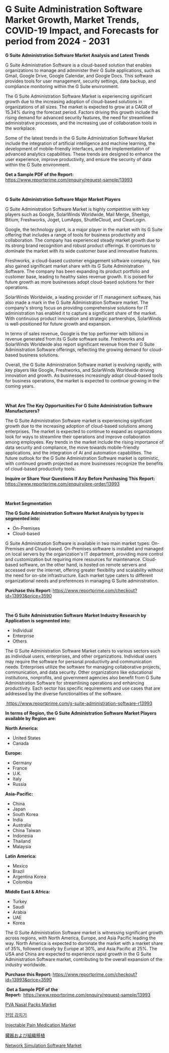 <p><h1>G Suite Administration Software Market Growth, Market Trends, COVID-19 Impact, and Forecasts for period from 2024 - 2031</h1></p><p><strong>G Suite Administration Software Market Analysis and Latest Trends</strong></p>
<p><p>G Suite Administration Software is a cloud-based solution that enables organizations to manage and administer their G Suite applications, such as Gmail, Google Drive, Google Calendar, and Google Docs. This software provides tools for user management, security settings, data backup, and compliance monitoring within the G Suite environment.</p><p>The G Suite Administration Software Market is experiencing significant growth due to the increasing adoption of cloud-based solutions in organizations of all sizes. The market is expected to grow at a CAGR of 15.34% during the forecast period. Factors driving this growth include the rising demand for advanced security features, the need for streamlined administrative processes, and the increasing use of collaboration tools in the workplace.</p><p>Some of the latest trends in the G Suite Administration Software Market include the integration of artificial intelligence and machine learning, the development of mobile-friendly interfaces, and the implementation of advanced analytics capabilities. These trends are designed to enhance the user experience, improve productivity, and ensure the security of data within the G Suite environment.</p></p>
<p><strong>Get a Sample PDF of the Report:&nbsp;</strong> <a href="https://www.reportprime.com/enquiry/request-sample/13993">https://www.reportprime.com/enquiry/request-sample/13993</a></p>
<p>&nbsp;</p>
<p><strong>G Suite Administration Software Major Market Players</strong></p>
<p><p>G Suite Administration Software Market is highly competitive with key players such as Google, SolarWinds Worldwide, Mail Merge, Sheetgo, Bitium, Freshworks, Joget, LumApps, ShuttleCloud, and ClearLogin.</p><p>Google, the technology giant, is a major player in the market with its G Suite offering that includes a range of tools for business productivity and collaboration. The company has experienced steady market growth due to its strong brand recognition and robust product offerings. It continues to dominate the market with its wide customer base and innovative features.</p><p>Freshworks, a cloud-based customer engagement software company, has also gained significant market share with its G Suite Administration Software. The company has been expanding its product portfolio and customer base, leading to healthy sales revenue growth. It is poised for future growth as more businesses adopt cloud-based solutions for their operations.</p><p>SolarWinds Worldwide, a leading provider of IT management software, has also made a mark in the G Suite Administration Software market. The company's strong focus on providing comprehensive solutions for IT administration has enabled it to capture a significant share of the market. With continuous product innovation and strategic partnerships, SolarWinds is well-positioned for future growth and expansion.</p><p>In terms of sales revenue, Google is the top performer with billions in revenue generated from its G Suite software suite. Freshworks and SolarWinds Worldwide also report significant revenue from their G Suite Administration Software offerings, reflecting the growing demand for cloud-based business solutions.</p><p>Overall, the G Suite Administration Software market is evolving rapidly, with key players like Google, Freshworks, and SolarWinds Worldwide driving innovation and growth. As businesses increasingly adopt cloud-based tools for business operations, the market is expected to continue growing in the coming years.</p></p>
<p>&nbsp;</p>
<p><strong>What Are The Key Opportunities For G Suite Administration Software Manufacturers?</strong></p>
<p><p>The G Suite Administration Software market is experiencing significant growth due to the increasing adoption of cloud-based solutions among enterprises. The market is expected to continue to expand as organizations look for ways to streamline their operations and improve collaboration among employees. Key trends in the market include the rising importance of data security and compliance, the move towards mobile-friendly applications, and the integration of AI and automation capabilities. The future outlook for the G Suite Administration Software market is optimistic, with continued growth projected as more businesses recognize the benefits of cloud-based productivity tools.</p></p>
<p><strong>Inquire or Share Your Questions If Any Before Purchasing This Report:</strong> <a href="https://www.reportprime.com/enquiry/pre-order/13993">https://www.reportprime.com/enquiry/pre-order/13993</a></p>
<p>&nbsp;</p>
<p><strong>Market Segmentation</strong></p>
<p><strong>The G Suite Administration Software Market Analysis by types is segmented into:</strong></p>
<p><ul><li>On-Premises</li><li>Cloud-based</li></ul></p>
<p><p>G Suite Administration Software is available in two main market types: On-Premises and Cloud-based. On-Premises software is installed and managed on local servers by the organization's IT department, providing more control and customization but requiring more resources for maintenance. Cloud-based software, on the other hand, is hosted on remote servers and accessed over the internet, offering greater flexibility and scalability without the need for on-site infrastructure. Each market type caters to different organizational needs and preferences in managing G Suite administration.</p></p>
<p><strong>Purchase this Report:&nbsp;</strong><a href="https://www.reportprime.com/checkout?id=13993&price=3590">https://www.reportprime.com/checkout?id=13993&price=3590</a></p>
<p>&nbsp;</p>
<p><strong>The G Suite Administration Software Market Industry Research by Application is segmented into:</strong></p>
<p><ul><li>Individual</li><li>Enterprise</li><li>Others</li></ul></p>
<p><p>The G Suite Administration Software Market caters to various sectors such as individual users, enterprises, and other organizations. Individual users may require the software for personal productivity and communication needs. Enterprises utilize the software for managing collaborative projects, communication, and data security. Other organizations like educational institutions, nonprofits, and government agencies also benefit from G Suite Administration Software for streamlining operations and enhancing productivity. Each sector has specific requirements and use cases that are addressed by the diverse functionalities of the software.</p></p>
<p><a href="https://www.reportprime.com/g-suite-administration-software-r13993">&nbsp;https://www.reportprime.com/g-suite-administration-software-r13993</a></p>
<p><strong>In terms of Region, the G Suite Administration Software Market Players available by Region are:</strong></p>
<p>
    <p> <strong> North America: </strong>
        <ul>
            <li>United States</li>
            <li>Canada</li>
        </ul>
        </p> 
    <p> <strong> Europe: </strong>
        <ul>
            <li>Germany</li>
            <li>France</li>
            <li>U.K.</li>
            <li>Italy</li>
            <li>Russia</li>
        </ul>
        </p> 
    <p> <strong> Asia-Pacific: </strong>
        <ul>
            <li>China</li>
            <li>Japan</li>
            <li>South Korea</li>
            <li>India</li>
            <li>Australia</li>
            <li>China Taiwan</li>
            <li>Indonesia</li>
            <li>Thailand</li>
            <li>Malaysia</li>
        </ul>
        </p> 
    <p> <strong> Latin America: </strong>
        <ul>
            <li>Mexico</li>
            <li>Brazil</li>
            <li>Argentina Korea</li>
            <li>Colombia</li>
        </ul>
        </p> 
    <p> <strong> Middle East & Africa: </strong>
        <ul>
            <li>Turkey</li>
            <li>Saudi</li>
            <li>Arabia</li>
            <li>UAE</li>
            <li>Korea</li>
        </ul>
    </p>
    </p>
<p><p>The G Suite Administration Software market is witnessing significant growth across regions, with North America, Europe, and Asia Pacific leading the way. North America is expected to dominate the market with a market share of 35%, followed closely by Europe at 30%, and Asia Pacific at 25%. The USA and China are expected to experience rapid growth in the G Suite Administration Software market, contributing to the overall expansion of the industry worldwide.</p></p>
<p><strong>Purchase this Report: </strong><a href="https://www.reportprime.com/checkout?id=13993&price=3590">https://www.reportprime.com/checkout?id=13993&price=3590</a></p>
<p>&nbsp;<strong>Get a Sample PDF of the Report:&nbsp;&nbsp;</strong><a href="https://www.reportprime.com/enquiry/request-sample/13993">https://www.reportprime.com/enquiry/request-sample/13993</a></p>
<p><strong></strong></p>
<p><p><a href="https://medium.com/@shawnsmithv6981/pva-nasal-packs-market-size-market-segmentation-market-trends-and-growth-analysis-forecast-till-1a12397925b3">PVA Nasal Packs Market</a></p><p><a href="https://medium.com/@jonatanjast1928/%EC%A0%84%EC%95%95-%EA%B0%90%EC%A7%80%EA%B8%B0-%EC%8B%9C%EC%9E%A5-2024%EB%85%84%EB%B6%80%ED%84%B0-2031%EB%85%84%EA%B9%8C%EC%A7%80%EC%9D%98-%EC%82%B0%EC%97%85-%ED%8A%B8%EB%A0%8C%EB%93%9C-%EB%B0%8F-%EC%98%88%EC%B8%A1-6b5120628729">전압 감지기</a></p><p><a href="https://github.com/julyju69/Market-Research-Report-List-4/blob/main/injectable-pain-medication-market.md">Injectable Pain Medication Market</a></p><p><a href="https://medium.com/@queenlitle19361/%E3%82%B0%E3%83%AD%E3%83%BC%E3%83%90%E3%83%AB%E3%81%AA%E8%87%93%E5%99%A8%E3%81%8A%E3%82%88%E3%81%B3%E7%B5%84%E7%B9%94%E7%A7%BB%E6%A4%8D%E5%B8%82%E5%A0%B4%E3%81%AE%E5%8C%85%E6%8B%AC%E7%9A%84%E3%81%AA%E5%88%86%E6%9E%90-%E6%88%90%E9%95%B7%E3%83%88%E3%83%AC%E3%83%B3%E3%83%89%E3%81%A8%E5%B8%82%E5%A0%B4%E4%BA%88%E6%B8%AC-2024%E5%B9%B4-2031%E5%B9%B4-f71dbbc0ad33">臓器および組織移植</a></p><p><a href="https://github.com/gdfhhhj/Market-Research-Report-List-5/blob/main/network-simulation-software-market.md">Network Simulation Software Market</a></p></p>